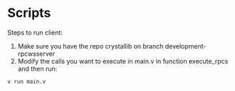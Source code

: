 # Scripts

Steps to run client:
1) Make sure you have the repo crystallib on branch development-rpcwsserver
2) Modify the calls you want to execute in main.v in function execute_rpcs and then run:

```
v run main.v
```